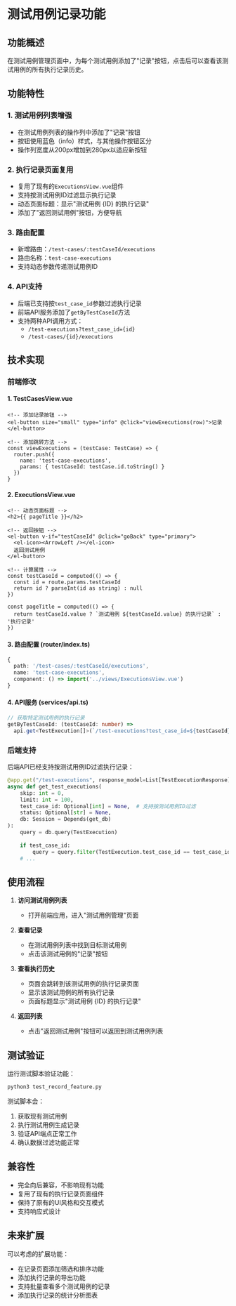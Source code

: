 # 测试用例记录功能

## 功能概述

在测试用例管理页面中，为每个测试用例添加了"记录"按钮，点击后可以查看该测试用例的所有执行记录历史。

## 功能特性

### 1. 测试用例列表增强
- 在测试用例列表的操作列中添加了"记录"按钮
- 按钮使用蓝色（info）样式，与其他操作按钮区分
- 操作列宽度从200px增加到280px以适应新按钮

### 2. 执行记录页面复用
- 复用了现有的`ExecutionsView.vue`组件
- 支持按测试用例ID过滤显示执行记录
- 动态页面标题：显示"测试用例 {ID} 的执行记录"
- 添加了"返回测试用例"按钮，方便导航

### 3. 路由配置
- 新增路由：`/test-cases/:testCaseId/executions`
- 路由名称：`test-case-executions`
- 支持动态参数传递测试用例ID

### 4. API支持
- 后端已支持按`test_case_id`参数过滤执行记录
- 前端API服务添加了`getByTestCaseId`方法
- 支持两种API调用方式：
  - `/test-executions?test_case_id={id}`
  - `/test-cases/{id}/executions`

## 技术实现

### 前端修改

#### 1. TestCasesView.vue
```vue
<!-- 添加记录按钮 -->
<el-button size="small" type="info" @click="viewExecutions(row)">记录</el-button>

<!-- 添加跳转方法 -->
const viewExecutions = (testCase: TestCase) => {
  router.push({
    name: 'test-case-executions',
    params: { testCaseId: testCase.id.toString() }
  })
}
```

#### 2. ExecutionsView.vue
```vue
<!-- 动态页面标题 -->
<h2>{{ pageTitle }}</h2>

<!-- 返回按钮 -->
<el-button v-if="testCaseId" @click="goBack" type="primary">
  <el-icon><ArrowLeft /></el-icon>
  返回测试用例
</el-button>

<!-- 计算属性 -->
const testCaseId = computed(() => {
  const id = route.params.testCaseId
  return id ? parseInt(id as string) : null
})

const pageTitle = computed(() => {
  return testCaseId.value ? `测试用例 ${testCaseId.value} 的执行记录` : '执行记录'
})
```

#### 3. 路由配置 (router/index.ts)
```typescript
{
  path: '/test-cases/:testCaseId/executions',
  name: 'test-case-executions',
  component: () => import('../views/ExecutionsView.vue')
}
```

#### 4. API服务 (services/api.ts)
```typescript
// 获取特定测试用例的执行记录
getByTestCaseId: (testCaseId: number) => 
  api.get<TestExecution[]>(`/test-executions?test_case_id=${testCaseId}`) as unknown as Promise<TestExecution[]>
```

### 后端支持

后端API已经支持按测试用例ID过滤执行记录：

```python
@app.get("/test-executions", response_model=List[TestExecutionResponse])
async def get_test_executions(
    skip: int = 0,
    limit: int = 100,
    test_case_id: Optional[int] = None,  # 支持按测试用例ID过滤
    status: Optional[str] = None,
    db: Session = Depends(get_db)
):
    query = db.query(TestExecution)
    
    if test_case_id:
        query = query.filter(TestExecution.test_case_id == test_case_id)
    # ...
```

## 使用流程

1. **访问测试用例列表**
   - 打开前端应用，进入"测试用例管理"页面

2. **查看记录**
   - 在测试用例列表中找到目标测试用例
   - 点击该测试用例的"记录"按钮

3. **查看执行历史**
   - 页面会跳转到该测试用例的执行记录页面
   - 显示该测试用例的所有执行记录
   - 页面标题显示"测试用例 {ID} 的执行记录"

4. **返回列表**
   - 点击"返回测试用例"按钮可以返回到测试用例列表

## 测试验证

运行测试脚本验证功能：

```bash
python3 test_record_feature.py
```

测试脚本会：
1. 获取现有测试用例
2. 执行测试用例生成记录
3. 验证API端点正常工作
4. 确认数据过滤功能正常

## 兼容性

- 完全向后兼容，不影响现有功能
- 复用了现有的执行记录页面组件
- 保持了原有的UI风格和交互模式
- 支持响应式设计

## 未来扩展

可以考虑的扩展功能：
- 在记录页面添加筛选和排序功能
- 添加执行记录的导出功能
- 支持批量查看多个测试用例的记录
- 添加执行记录的统计分析图表 